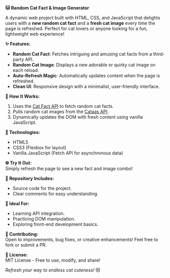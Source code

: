 **🐱 Random Cat Fact & Image Generator**  

A dynamic web project built with HTML, CSS, and JavaScript that delights users with a **new random cat fact** and a **fresh cat image** every time the page is refreshed. Perfect for cat lovers or anyone looking for a fun, lightweight web experience!  

**✨ Features:**  
- **Random Cat Fact**: Fetches intriguing and amusing cat facts from a third-party API.  
- **Random Cat Image**: Displays a new adorable or quirky cat image on each reload.  
- **Auto-Refresh Magic**: Automatically updates content when the page is refreshed.  
- **Clean UI**: Responsive design with a minimalist, user-friendly interface.  

**🔧 How It Works:**  
1. Uses the [Cat Fact API](https://catfact.ninja) to fetch random cat facts.  
2. Pulls random cat images from the [Cataas API](https://cataas.com/).  
3. Dynamically updates the DOM with fresh content using vanilla JavaScript.  

**🚀 Technologies:**  
- HTML5  
- CSS3 (Flexbox for layout)  
- Vanilla JavaScript (Fetch API for asynchronous data)  

**🌐 Try It Out:**  
Simply refresh the page to see a new fact and image combo!  

**📂 Repository Includes:**  
- Source code for the project.  
- Clear comments for easy understanding.   

**🔗 Ideal For:**  
- Learning API integration.  
- Practicing DOM manipulation.  
- Exploring front-end development basics.  

**📝 Contributing:**  
Open to improvements, bug fixes, or creative enhancements! Feel free to fork or submit a PR.  

**🎉 License:**  
MIT License - Free to use, modify, and share!  

*Refresh your way to endless cat cuteness!* 😻
